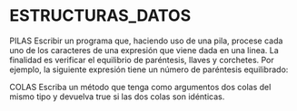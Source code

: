 # ESTRUCTURAS_DATOS

PILAS
Escribir un programa que, haciendo uso de una pila, procese cada uno de los caracteres de una
expresión que viene dada en una linea. La finalidad es verificar el equilibrio de paréntesis, llaves y
corchetes. Por ejemplo, la siguiente expresión tiene un número de paréntesis equilibrado:

COLAS
Escriba un método que tenga como argumentos dos colas del mismo tipo y devuelva true si las dos
colas son idénticas.
